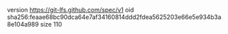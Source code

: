 version https://git-lfs.github.com/spec/v1
oid sha256:feaae68bc90dca64e7af34160814ddd2fdea5625203e66e5e934b3a8e104a989
size 110
